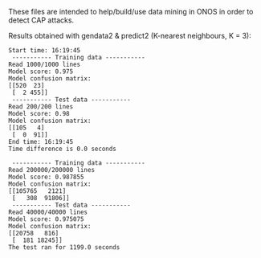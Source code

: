 These files are intended to help/build/use data mining in ONOS in order to detect CAP attacks.

Results obtained with gendata2 & predict2 (K-nearest neighbours, K = 3):
```
Start time: 16:19:45
 ----------- Training data -----------
Read 1000/1000 lines
Model score: 0.975
Model confusion matrix: 
[[520  23]
 [  2 455]]
 ----------- Test data -----------
Read 200/200 lines
Model score: 0.98
Model confusion matrix: 
[[105   4]
 [  0  91]]
End time: 16:19:45
Time difference is 0.0 seconds
```
```
 ----------- Training data -----------
Read 200000/200000 lines
Model score: 0.987855
Model confusion matrix: 
[[105765   2121]
 [   308  91806]]
 ----------- Test data -----------
Read 40000/40000 lines
Model score: 0.975075
Model confusion matrix: 
[[20758   816]
 [  181 18245]]
The test ran for 1199.0 seconds
```
